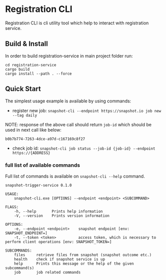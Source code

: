 # Registration CLI

Registration CLI is cli utility tool which help to interact with registration service.


## Build & Install

In order to build registration-service in main project folder run:
```
cd registration-service
cargo build
cargo install --path . --force
```

## Quick Start

The simplest usage example is available by using commands:

* register new job:
`snapshot-cli --endpoint https://snapshot.io job new --tag daily`

NOTE: response of the above call should return `job-id` which should be used in next call like below:

`b0b7b774-7263-4dce-a97d-c167169c8f27`

* check job id:
`snapshot-cli job status --job-id {job-id} --endpoint https://{ADDRESS}`

### full list of available commands

Full list of commands is available on `snapshot-cli --help` command.

```
snapshot-trigger-service 0.1.0

USAGE:
    snapshot-cli.exe [OPTIONS] --endpoint <endpoint> <SUBCOMMAND>

FLAGS:
    -h, --help       Prints help information
    -V, --version    Prints version information

OPTIONS:
    -e, --endpoint <endpoint>    snapshot endpoint [env: SNAPSHOT_ENDPOINT=]
    -t, --token <token>          access token, which is necessary to perform client operations [env: SNAPSHOT_TOKEN=]

SUBCOMMANDS:
    files     retrieve files from snapshot (snapshot outcome etc.)
    health    check if snapshot service is up
    help      Prints this message or the help of the given subcommand(s)
    job       job related commands
```
